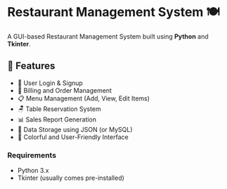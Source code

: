 # Restaurant Management System 🍽️

A GUI-based Restaurant Management System built using **Python** and **Tkinter**.

## 📌 Features

- 🔐 User Login & Signup
- 🧾 Billing and Order Management
- 📋 Menu Management (Add, View, Edit Items)
- 🪑 Table Reservation System
- 📊 Sales Report Generation
- 💾 Data Storage using JSON (or MySQL)
- 🎨 Colorful and User-Friendly Interface

### Requirements

- Python 3.x
- Tkinter (usually comes pre-installed)
  

